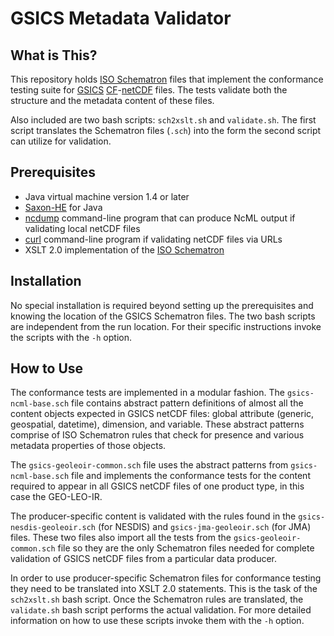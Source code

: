 # GSICS Metadata Validator

## What is This?

This repository holds [ISO Schematron](http://standards.iso.org/ittf/PubliclyAvailableStandards/c040833_ISO_IEC_19757-3_2006(E).zip) files that implement the conformance testing suite for [GSICS](http://gsics.wmo.int) [CF](http://cf-convention.github.io)-[netCDF](http://www.unidata.ucar.edu/software/netcdf/index.html) files. The tests validate both the structure and the metadata content of these files.

Also included are two bash scripts: `sch2xslt.sh` and `validate.sh`. The
first script translates the Schematron files (`.sch`) into the form the
second script can utilize for validation.

## Prerequisites

* Java virtual machine version 1.4 or later
* [Saxon-HE](http://saxon.sourceforge.net) for Java
* [ncdump](https://www.unidata.ucar.edu/software/netcdf/docs/netcdf/ncdump.html)
  command-line program that can produce NcML output if validating local
  netCDF files
* [curl](http://curl.haxx.se) command-line program if validating netCDF
  files via URLs
* XSLT 2.0 implementation of the [ISO
  Schematron](http://www.schematron.com/implementation.html)

## Installation

No special installation is required beyond setting up the prerequisites and
knowing the location of the GSICS Schematron files. The two bash scripts
are independent from the run location. For their specific instructions
invoke the scripts with the `-h` option.

## How to Use

The conformance tests are implemented in a modular fashion. The
`gsics-ncml-base.sch` file contains abstract pattern definitions of almost
all the content objects expected in GSICS netCDF files: global attribute
(generic, geospatial, datetime), dimension, and variable. These abstract
patterns comprise of ISO Schematron rules that check for presence and
various metadata properties of those objects.

The `gsics-geoleoir-common.sch` file uses the abstract patterns from
`gsics-ncml-base.sch` file and implements the conformance tests for the
content required to appear in all GSICS netCDF files of one product type,
in this case the GEO-LEO-IR.

The producer-specific content is validated with the rules found in the
`gsics-nesdis-geoleoir.sch` (for NESDIS) and `gsics-jma-geoleoir.sch` (for
JMA) files. These two files also import all the tests from the
`gsics-geoleoir-common.sch` file so they are the only Schematron files
needed for complete validation of GSICS netCDF files from a particular data
producer.

In order to use producer-specific Schematron files for conformance testing
they need to be translated into XSLT 2.0 statements. This is the task of
the `sch2xslt.sh` bash script. Once the Schematron rules are translated,
the `validate.sh` bash script performs the actual validation. For more
detailed information on how to use these scripts invoke them with the `-h`
option.
